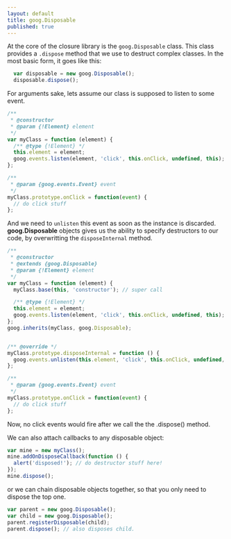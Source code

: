 ```yaml
---
layout: default
title: goog.Disposable
published: true
---
```



At the core of the closure library is the ```goog.Disposable``` class. This class provides a ```.dispose``` method that we use to destruct complex classes. In the most basic form, it goes like this:

```javascript
  var disposable = new goog.Disposable();
  disposable.dispose();
```

For arguments sake, lets assume our class is supposed to listen to some event.

```javascript
/**
 * @constructor
 * @param {!Element} element
 */
var myClass = function (element) {
  /** @type {!Element} */
  this.element = element;
  goog.events.listen(element, 'click', this.onClick, undefined, this);
};

/**
 * @param {goog.events.Event} event
 */
myClass.prototype.onClick = function(event) {
  // do click stuff
};
```

And we need to ```unlisten``` this event as soon as the instance is discarded. **goog.Disposable** objects gives us the ability to specify destructors to our code, by overwritting the ```disposeInternal``` method.

```javascript
/**
 * @constructor
 * @extends {goog.Disposable}
 * @param {!Element} element
 */
var myClass = function (element) {
  myClass.base(this, 'constructor'); // super call

  /** @type {!Element} */
  this.element = element;
  goog.events.listen(element, 'click', this.onClick, undefined, this);
};
goog.inherits(myClass, goog.Disposable);


/** @override */
myClass.prototype.disposeInternal = function () {
  goog.events.unlisten(this.element, 'click', this.onClick, undefined, this);
};

/**
 * @param {goog.events.Event} event
 */
myClass.prototype.onClick = function(event) {
  // do click stuff
};
```

Now, no click events would fire after we call the the .dispose() method.


We can also attach callbacks to any disposable object:

```javascript
var mine = new myClass();
mine.addOnDisposeCallback(function () {
  alert('disposed!'); // do destructor stuff here!
});
mine.dispose();
```

or we can chain disposable objects together, so that you only need to dispose the top one.

```javascript
var parent = new goog.Disposable();
var child = new goog.Disposable();
parent.registerDisposable(child);
parent.dispose(); // also disposes child.
```



